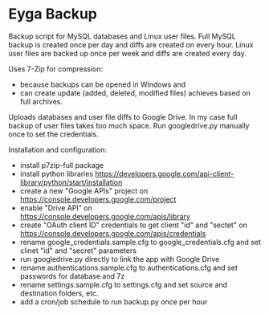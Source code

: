 # Eyga Backup

Backup script for MySQL databases and Linux user files.
Full MySQL backup is created once per day and diffs are created on every hour.
Linux user files are backed up once per week and diffs are created every day.

Uses 7-Zip for compression:
- because backups can be opened in Windows and
- can create update (added, deleted, modified files) achieves based on full archives.

Uploads databases and user file diffs to Google Drive. In my case full backup of user files takes too much space.
Run googledrive.py manually once to set the credentials.


Installation and configuration:
- install p7zip-full package
- install python libraries https://developers.google.com/api-client-library/python/start/installation
- create a new "Google APIs" project on https://console.developers.google.com/project
- enable "Drive API" on https://console.developers.google.com/apis/library
- create "OAuth client ID" credentials to get client "id" and "sectet" on https://console.developers.google.com/apis/credentials
- rename google_credentials.sample.cfg to google_credentials.cfg and set clinet "id" and "secret" parameters
- run googledrive.py directly to link the app with Google Drive
- rename authentications.sample.cfg to authentications.cfg and set passwords for database and 7z
- rename settings.sample.cfg to settings.cfg and set source and destination folders, etc.
- add a cron/job schedule to run backup.py once per hour
